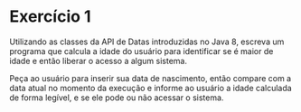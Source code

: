 # Exercício 1

Utilizando as classes da API de Datas introduzidas no Java 8, escreva um programa que calcula a idade do usuário para identificar se é maior de idade e então liberar o acesso a algum sistema. 

Peça ao usuário para inserir sua data de nascimento, então compare com a data atual no momento da execução e informe ao usuário a idade calculada de forma legível, e se ele pode ou não acessar o sistema.